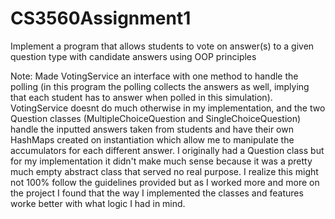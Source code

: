 # CS3560Assignment1
Implement a program that allows students to vote on answer(s) to a given question type with candidate answers using OOP principles

Note: Made VotingService an interface with one method to handle the polling (in this program the polling collects the answers as well, implying that each student has to answer when polled in this simulation).
VotingService doesnt do much otherwise in my implementation, and the two Question classes (MultipleChoiceQuestion and SingleChoiceQuestion) handle the inputted answers taken from students and have their own HashMaps created on instantiation which allow me to manipulate the accumulators for each different answer.
I originally had a Question class but for my implementation it didn't make much sense because it was a pretty much empty abstract class that served no real purpose. I realize this might not 100% follow the guidelines provided but as I worked more and more on the project I found that the way I implemented the classes and features worke better with what logic I had in mind.
